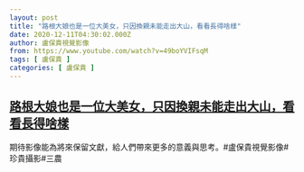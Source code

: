 ```yaml
---
layout: post
title: "路根大娘也是一位大美女，只因換親未能走出大山，看看長得啥樣"
date: 2020-12-11T04:30:02.000Z
author: 盧保貴視覺影像
from: https://www.youtube.com/watch?v=49boYVIFsqM
tags: [ 盧保貴 ]
categories: [ 盧保貴 ]
---
```

<!--1607661002000-->
[路根大娘也是一位大美女，只因換親未能走出大山，看看長得啥樣](https://www.youtube.com/watch?v=49boYVIFsqM)
------

<div>
期待影像能為將來保留文獻，給人們帶來更多的意義與思考。#盧保貴視覺影像#珍貴攝影#三農
</div>
